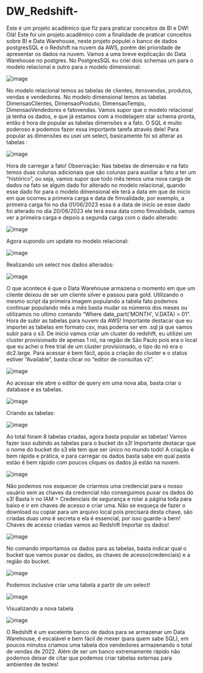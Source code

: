 # DW_Redshift-
Este é um projeto acadêmico que fiz para praticar conceitos de BI e DW!
Olá! Este foi um projeto acadêmico com a finalidade de praticar conceitos sobre BI e Data Warehouse, neste projeto populei o banco de dados postgresSQL e o Redshift na nuvem da AWS, porém dei prioridade de apresentar os dados na nuvem. Vamos a uma breve explicação do Data Warehouse no postgres. No PostgresSQL eu criei dois schemas um para o modelo relacional e outro para o modelo dimensional:

![image](https://github.com/Miltonmoura011/DW_Redshift-/assets/110420164/c2cb0d58-f578-489c-9e7f-87288cc8cef2)

No modelo relacional temos as tabelas de clientes, itensvendas, produtos, vendas e vendedores. No modelo dimensional temos as tabelas DimensaoClientes, DimensaoProduto, DimensaoTempo, DimensaoVendedores e fatovendas. Vamos supor que o modelo relacional já tenha os dados, e que já estamos com a modelagem star schema pronta, então é hora de popular as tabelas dimensões e a fato. O SQL é muito poderoso e podemos fazer essa importante tarefa através dele!
Para popular as dimensões eu usei um select, basicamente foi só alterar as tabelas :

![image](https://github.com/Miltonmoura011/DW_Redshift-/assets/110420164/4a654d05-22a5-4164-bc44-19062b0ac9c6)

Hora de carregar a fato! Observação: Nas tabelas de dimensão e na fato temos duas colunas adicionais que são colunas para auxiliar a fato a ter um “histórico”, ou seja, vamos supor que todo mês temos uma nova carga de dados na fato se algum dado for alterado no modelo relacional, quando esse dado for para o modelo dimensional ele terá a data em que de inicio em que ocorreu a primeira carga e data de fimvalidade, por exemplo, a primeira carga foi no dia 01/06/2023 essa é a data de inicio se esse dado foi alterado no dia 20/06/2023 ele terá essa data como fimvalidade, vamos ver a primeira carga e depois a segunda carga com o dado alterado:

![image](https://github.com/Miltonmoura011/DW_Redshift-/assets/110420164/be2b51e9-b059-4f51-90aa-063e12ba6e6e)

Agora supondo um update no modelo relacional:

![image](https://github.com/Miltonmoura011/DW_Redshift-/assets/110420164/8ceb3615-90ed-4688-a8a8-50f4b604f92a)

Realizando um select nos dados alterados:

![image](https://github.com/Miltonmoura011/DW_Redshift-/assets/110420164/6b92590e-9998-4ce3-9b08-9d3167f21f76)

O que acontece é que o Data Warehouse armazena o momento em que um cliente deixou de ser um cliente silver e passou para gold. Utilizando o mesmo script da primeira imagem populando a tabela fato podemos continuar populando mês a mês basta mudar os números dos meses ou utilizamos no ultimo comando “Where date_part('MONTH', V.DATA) > 01”. 
Hora de subir as tabelas para nuvem da AWS! Importante destacar que eu importei as tabelas em formato csv, mas poderia ser em .sql já que vamos subir para o s3.
De inicio vamos criar um cluster do redshift, eu utilizei um cluster provisionado de apenas 1 nó, na região de São Paulo pois era o local que eu achei o free trial de um cluster provisionado, o tipo do nó era o dc2.large.
Para acessar é bem fácil, após a criação do cluster e o status estiver “Available”, basta clicar no “editor de consultas v2”.

![image](https://github.com/Miltonmoura011/DW_Redshift-/assets/110420164/b7146f4e-f8b3-447f-abc7-6e4b0a37841d)

Ao acessar ele abre o editor de query em uma nova aba, basta criar o database e as tabelas.

![image](https://github.com/Miltonmoura011/DW_Redshift-/assets/110420164/28fb2d64-7c5f-461a-82b0-c8691274f825)

Criando as tabelas:

![image](https://github.com/Miltonmoura011/DW_Redshift-/assets/110420164/c1ed8e7e-0c03-4c0e-a43d-3654faa3f5bb)

Ao total foram 8 tabelas criadas, agora basta popular as tabelas! Vamos fazer isso subindo as tabelas para o bucket do s3! 
Importante destacar que o nome do bucket do s3 ele tem que ser único no mundo todo! A criação é bem rápida e prática, e para carregar os dados basta sabe em qual pasta estão é bem rápido com poucos cliques os dados já estão na nuvem.

![image](https://github.com/Miltonmoura011/DW_Redshift-/assets/110420164/9e70864b-13c6-41d0-b719-b6aeea28a9d7)

Não podemos nos esquecer de criarmos uma credencial para o nosso usuário sem as chaves da credencial não conseguimos puxar os dados do s3! Basta ir no IAM > Credenciais de segurança e rolar a página toda para baixo e ir em chaves de acesso e criar uma. Não se esqueça de fazer o download ou copiar para um arquivo local pois precisará desta chave, são criadas duas uma é secreta e ela é essencial, por isso guarde-a bem!
Chaves de acesso criadas vamos ao Redshift Importar os dados!

![image](https://github.com/Miltonmoura011/DW_Redshift-/assets/110420164/627f383f-ff67-42d6-9bfa-d2ae0ed5bae4)

No comando importamos os dados para as tabelas, basta indicar qual o bucket que vamos puxar os dados, as chaves de acesso(credenciais) e a região do bucket.

![image](https://github.com/Miltonmoura011/DW_Redshift-/assets/110420164/48ecc998-c747-402e-82ec-e791d40e1443)

Podemos inclusive criar uma tabela a partir de um select!

![image](https://github.com/Miltonmoura011/DW_Redshift-/assets/110420164/7339e416-95ed-488a-b49a-f938ec8e451a)

Visualizando a nova tabela

![image](https://github.com/Miltonmoura011/DW_Redshift-/assets/110420164/8c4ce41f-3184-4576-b9b4-5a0be3afab86)

O Redshift é um excelente banco de dados para se armazenar um Data Warehouse, é escalável e bem fácil de mexer (para quem sabe SQL), em poucos minutos criamos uma tabela dos vendedores armazenando o total de vendas de 2022. Além de ser um banco extremamente rápido não podemos deixar de citar que podemos criar tabelas externas para ambientes de testes!
